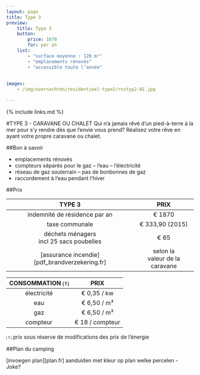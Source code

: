 ```yaml
---
layout: page
title: Type 3
preview: 
    title: Type 3
    button:
        price: 1870
        for: per an
    list:
        - "surface moyenne : 120 m²"
        - "emplacements rénovés"
        - "accessible toute l’année"
       
        
images:
    - /img/overnachten/residentieel-type2/restyp2-01.jpg
    
---
```


{% include links.md %}

#TYPE 3 - CARAVANE OU CHALET
Qui n’a jamais rêvé d’un pied-à-terre à la mer pour s’y rendre dès que l’envie vous prend? Réalisez votre rêve en ayant votre propre caravane ou chalet.


##Bon à savoir
- emplacements rénovés
- compteurs séparés pour le gaz – l’eau – l’électricité
- réseau de gaz souterrain – pas de bonbonnes de gaz
- raccordement à l’eau pendant l’hiver


##Prix

TYPE 3                |PRIX           |
:--------------------:|:--------------:|
indemnité de résidence par an |€ 1870               
taxe communale                |€ 333,90 (2015) 
déchets ménagers<br>incl 25 sacs poubelles<br> | € 65    
[assurance incendie][pdf_brandverzekering.fr]     |selon la<br>valeur de la caravane

CONSOMMATION ⑴        |PRIX        |
:--------------------:|:-------------:|
électricité           | € 0,35 / kw        
eau                   | € 6,50 / m³
gaz                   | € 6,50 / m³       
compteur              | € 18 / compteur  

⑴ prix sous réserve de modifications des prix de l’énergie



##Plan du camping

[invoegen plan][plan.fr]
aanduiden met kleur op plan welke percelen - Joke?

